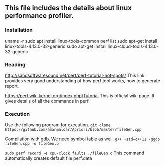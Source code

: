 
## This file includes the details about linux performance profiler.

### Installation
uname -r
sudo apt install linux-tools-common
perf list
sudo apt-get install linux-tools-4.13.0-32-generic
sudo apt-get install linux-cloud-tools-4.13.0-32-generic


### Reading

http://sandsoftwaresound.net/perf/perf-tutorial-hot-spots/
This link provides very good understanding of how perf tool works, how to generate 
report.

https://perf.wiki.kernel.org/index.php/Tutorial
This is official wiki page. It gives details of all the commands in perf.


### Execution

Use the following program for execution.
`git clone https://github.com/amanmaldar/Apriori/blob/master/fileGen.cpp`

Compilation with gdb. We need symbol table as well.
`g++ -std=c++11 -ggdb fileGen.cpp -o fileGen.o`

`sudo perf record -e cpu-clock,faults ./fileGen.o`
This command automatically creates default file perf.data



